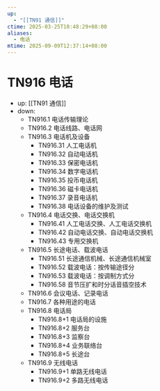```yaml
---
up:
  - "[[TN91 通信]]"
ctime: 2025-03-25T10:48:29+08:00
aliases:
  - 电话
mtime: 2025-09-09T12:37:14+08:00
---
```


# TN916 电话

- up: [[TN91 通信]]
- down:	
	- TN916.1 电话传输理论
	- TN916.2 电话线路、电话网
	- TN916.3 电话机及设备
		- TN916.31 人工电话机
		- TN916.32 自动电话机
		- TN916.33 保密电话机
		- TN916.34 数字电话机
		- TN916.35 投币电话机
		- TN916.36 磁卡电话机
		- TN916.37 录音电话机
		- TN916.38 电话设备的维护及测试
	- TN916.4 电话交换、电话交换机
		- TN916.41 人工电话交换、人工电话交换机
		- TN916.42 自动电话交换、自动电话交换机
		- TN916.43 专用交换机
	- TN916.5 长途电话、载波电话
		- TN916.51 长途通信机械、长途通信机械室
		- TN916.52 载波电话：按传输途径分
		- TN916.53 载波电话：按调制方式分
		- TN916.58 音节压扩和时分话音插空技术
	- TN916.6 会议电话、记录电话
	- TN916.7 各种用途的电话
	- TN916.8 电话局
		- TN916.8+1 电话局的设施
		- TN916.8+2 服务台
		- TN916.8+3 监察台
		- TN916.8+4 业务联络台
		- TN916.8+5 长途台
	- TN916.9 无线电话
		- TN916.9+1 单路无线电话
		- TN916.9+2 多路无线电话
	
